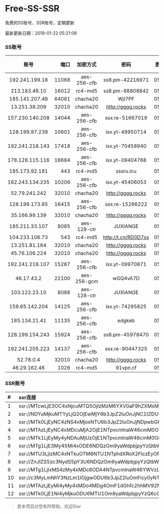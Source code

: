 # Free-SS-SSR

免费的SS账号、SSR账号，定期更新

最新更新日期：2019-01-22 05:21:09 

### SS账号

|账号|端口|加密方式|密码|更新时间|国家|
|:-----:|-----:|:----:|:----:|:----:|:----:|
|192.241.199.18|11068|aes-256-cfb|ss8.pm-42216971|05:17:05|US|
|213.183.48.10|16012|rc4-md5|ss8.pm-68808842|05:17:05|RU|
|185.141.207.48|64081|chacha20|WjI7PF|05:17:15|GB|
|13.251.38.209|32010|chacha20|http://gggg.rocks|05:17:21|SG|
|157.230.140.208|14044|aes-256-cfb|ssx.re-51667019|05:17:06|US|
|128.199.97.239|10601|aes-256-cfb|isx.yt-49950714|05:17:06|SG|
|192.241.218.143|17418|aes-256-cfb|isx.yt-70458940|05:17:04|US|
|178.128.115.116|16684|aes-256-cfb|isx.yt-09404768|05:17:06|SG|
|185.173.92.181|443|rc4-md5|sssru.icu|05:17:14|RU|
|162.243.134.235|10206|aes-256-cfb|isx.yt-45406053|05:17:04|US|
|52.79.241.242|32010|chacha20|http://gggg.rocks|05:17:14|KR|
|128.199.173.65|16415|aes-256-cfb|ssx.re-15266222|05:17:06|SG|
|35.166.99.139|32010|chacha20|http://gggg.rocks|05:17:13|US|
|185.211.33.107|8085|aes-128-ctr|JUXIANGE|05:17:11|US|
|104.233.106.73|543|rc4-md5|http://t.cn/RD0D7sx|05:17:15|CA|
|13.251.81.164|32010|chacha20|http://gggg.rocks|05:17:15|SG|
|45.76.106.224|32010|chacha20|http://gggg.rocks|05:17:12|JP|
|192.241.218.107|15287|aes-256-cfb|isx.yt-09970871|05:17:04|US|
|46.17.43.2|22100|aes-256-gcm|wGQ4vA7D|05:17:11|RU|
|103.122.23.10|8088|aes-128-ctr|JUXIANGE|05:17:08|US|
|159.65.142.204|14125|aes-256-cfb|isx.yt-74295825|05:17:06|SG|
|185.134.21.41|11135|aes-256-cfb|edgkeb|05:17:15|GB|
|128.199.154.243|15924|aes-256-cfb|ss8.pm-45978470|05:17:06|SG|
|192.241.205.223|14137|aes-256-cfb|ssx.re-90447325|05:17:05|US|
|52.78.0.4|32010|chacha20|http://gggg.rocks|05:17:14|KR|
|46.29.162.46|1026|rc4-md5|91vpn.cf|05:17:14|RU|


### SSR账号

|#|ssr连接|
|:-----|:-----|
|1|ssr://MTcwLjE3OC4xNjcuMTQ5OjIzMzM6YXV0aF9hZXMxMjhfbWQ1OmFlcy0xMjgtY3RyOnBsYWluOlpHOTFZaTVwYncvP3JlbWFya3M9VTFOU1ZFOVBURjlPYjJSbE91ZS1qdVdidlNEbGlxRGxpS25ucG9fbHNMemt1cHJsdDU3bXRKdm1uWW5ubjdaVGFHRnlhM1JsWTJqbWxiRG1qYTdrdUszbHY0TSZncm91cD1WMWRYTGxOVFVsTlVUMDlNTGtOUFRR|
|2|ssr://NDYuMjkuMTYyLjQ2OjEwMjY6b3JpZ2luOnJjNC1tZDU6cGxhaW46T1RGMmNHNHVZMlkvP3JlbWFya3M9VTFOU1ZFOVBURjlPYjJSbE91U19oT2U5bC1hV3J5QSZncm91cD1WMWRYTGxOVFVsTlVUMDlNTGtOUFRR|
|3|ssr://MTk0LjEyNC4zNS4xMjoxNTU6b3JpZ2luOnJjNDpwbGFpbjpiRzVqYmcvP3JlbWFya3M9VTFOU1ZFOVBURjlPYjJSbE91ZVJudVdqcXlBJmdyb3VwPVYxZFhMbE5UVWxOVVQwOU1Ma05QVFE|
|4|ssr://MTAzLjEyNC4xMDcuMjA2OjE1NTpvcmlnaW46cmM0OnBsYWluOmJHNWpiZy8_cmVtYXJrcz1VMU5TVkU5UFRGOU9iMlJsT3VTNm11V2txdVdjc09XTXVpQSZncm91cD1WMWRYTGxOVFVsTlVUMDlNTGtOUFRR|
|5|ssr://MTk1LjEyMy4yNDAuMjUzOjE1NTpvcmlnaW46cmM0OnBsYWluOmJHNWpiZy8_cmVtYXJrcz1VMU5TVkU5UFRGOU9iMlJsT3VTNWpPV0ZpLVdGc0NBJmdyb3VwPVYxZFhMbE5UVWxOVVQwOU1Ma05QVFE|
|6|ssr://MTg1LjE3My45Mi4xODE6NDQzOm9yaWdpbjpyYzQtbWQ1OnBsYWluOmMzTnpjblV1YVdOMS8_cmVtYXJrcz1VMU5TVkU5UFRGOU9iMlJsT3VTX2hPZTlsLWFXcnlBJmdyb3VwPVYxZFhMbE5UVWxOVVQwOU1Ma05QVFE|
|7|ssr://MTU3LjIzMC4xNTkuOTM6NTU1NTphdXRoX2FlczEyOF9tZDU6YWVzLTEyOC1jdHI6cGxhaW46ZFdwNWFISjBaMlZ5Lz9yZW1hcmtzPVUxTlNWRTlQVEY5T2IyUmxPdWUtanVXYnZTQSZncm91cD1WMWRYTGxOVFVsTlVUMDlNTGtOUFRR|
|8|ssr://ZnJlZS5zc3NydS5pY3U6NDQzOm9yaWdpbjpyYzQtbWQ1Omh0dHBfc2ltcGxlOmMzTnpjblV1YVdOMS8_cmVtYXJrcz1VMU5TVkU5UFRGOU9iMlJsT3VTX2hPZTlsLWFXcnlBJmdyb3VwPVYxZFhMbE5UVWxOVVQwOU1Ma05QVFE|
|9|ssr://MTg1LjIxMS4zMy4xMDc6ODA4NTpvcmlnaW46YWVzLTEyOC1jdHI6cGxhaW46U2xWWVNVRk9SMFUvP29iZnNwYXJhbT1VMU12VTFOUzU2NkE1THVMT21oMGRIQTZMeTkwTG1OdUwxSkVNRVEzYzNnJnByb3RvcGFyYW09TVREbGhZTXhkT2F6cU9XR2pEcG9kSFJ3T2k4dmRDNWpiaTlTWlVWUlduaHomcmVtYXJrcz1VMU5TVkU5UFRGOU9iMlJsT3VXLXQtV2J2U0EmZ3JvdXA9VjFkWExsTlRVbE5VVDA5TUxrTlBUUQ|
|10|ssr://c3MyLmNhY3NzLm1lOjgwODU6b3JpZ2luOmFlcy0yNTYtY2ZiOnBsYWluOk5EY3hOVEEyTXpVMk9BLz9yZW1hcmtzPVUxTlNWRTlQVEY5T2IyUmxPdVNfaE9lOWwtYVdyeUEmZ3JvdXA9VjFkWExsTlRVbE5VVDA5TUxrTlBUUQ|
|11|ssr://MTAzLjEyMi4yMy4xMDo4MDg4OmF1dGhfc2hhMV92NDphZXMtMTI4LWN0cjpwbGFpbjpTbFZZU1VGT1IwVS8_b2Jmc3BhcmFtPTVweTY1Wnk2NXJXTDZLLUVPbWgwZEhBNkx5OTBMbU51TDBWb1pHMVVlR1UmcHJvdG9wYXJhbT1NVERsaFlNeGRPYXpxT1dHakRwb2RIUndPaTh2ZEM1amJpOVNaVVZSV25oeiZyZW1hcmtzPVUxTlNWRTlQVEY5T2IyUmxPdVM2bXVXa3F1V2NzT1dNdWlBJmdyb3VwPVYxZFhMbE5UVWxOVVQwOU1Ma05QVFE|
|12|ssr://MTk0LjE1Ni4yMjkuODU6MTU1Om9yaWdpbjpyYzQ6cGxhaW46Ykc1amJnLz9yZW1hcmtzPVUxTlNWRTlQVEY5T2IyUmxPdVctdC1XYnZTQSZncm91cD1WMWRYTGxOVFVsTlVUMDlNTGtOUFRR|


> 若本项目对您有所帮助，欢迎Star